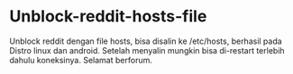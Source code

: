 # Unblock-reddit-hosts-file
Unblock reddit dengan file hosts, bisa disalin ke /etc/hosts, berhasil pada Distro linux dan android. Setelah menyalin mungkin bisa di-restart terlebih dahulu koneksinya. Selamat berforum.
